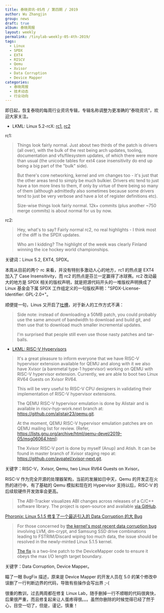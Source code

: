 ```yaml
---
title: 泰晓资讯·05月 / 第四期 / 2019
author: Wu Zhangjin
group: news
draft: true
album: 泰晓周报
layout: weekly
permalink: /tinylab-weekly-05-4th-2019/
tags:
  - Linux
  - SPDX
  - EXT4
  - RISCV
  - Qemu
  - Xvisor
  - Data Corruption
  - Device Mapper
categories:
  - 泰晓周报
  - 技术动态
  - 行业动向
---
```


即日起，恢复泰晓的每周行业资讯专辑，专辑名称调整为更准确的“泰晓资讯”，欢迎大家关注。

- LKML: Linux 5.2-rcX: [rc1](https://lkml.org/lkml/2019/5/19/119), [rc2](https://lkml.org/lkml/2019/5/26/232)

rc1:

> Things look fairly normal. Just about two thirds of the patch is drivers (all
> over), with the bulk of the rest being arch updates, tooling, documentation
> and vfs/filesystem updates, of which there were more than usual (the unicode
> tables for ext4 case insensitivity do end up being a big part of the "bulk"
> side).
>
> But there's core networking, kernel and vm changes too - it's just that the
> other areas tend to simply be much bulkier. Drivers etc tend to just have a
> ton more lines to them, if only by virtue of there being so many of them
> (although admittedly also sometimes because some drivers tend to just be very
> verbose and have a lot of register definitions etc).
>
> Size-wise things look fairly normal. 12k+ commits (plus another ~750 merge
> commits) is about normal for us by now.

rc2:

> Hey, what's to say? Fairly normal rc2, no real highlights - I think most of the diff is the SPDX updates.
>
> Who am I kidding? The highlight of the week was clearly Finland winning the ice hockey world championships.

关键词：Linux 5.2, EXT4, SPDX。

本周从目前的两个 rc 来看，并没有特别多激动人心的地方，rc1 的热点是 EXT4 加入了 Case Insensitivity，而 rc2 的热点是芬兰一定赢得了冰球赛。rc2 改动最大的地方是 SPDX 相关的版权声明，就是把源代码开头的一堆版权声明换成了 Linux 基金会下属 SPDX 工作组定义的一句版权声明："SPDX-License-Identifier: GPL-2.0+"。

顺便提一句，Linus 又开启了[吐槽](https://lkml.org/lkml/2017/9/24/633)，对于新人的工作方式不满：

> Side note: instead of downloading a 50MB patch, you could probably use the
> same amount of bandwidth to download and build git, and then use that to
> download much smaller incremental updates.
>
> I'm surprised that people still even use those nasty patches and tar-balls.

- [LKML: RISC-V Hypervisors](https://lkml.org/lkml/2019/5/30/714)


> It's a great pleasure to inform everyone that we have RISC-V hypervisor
> extension available for QEMU and along with it we also have Xvisor (a
> baremetal type-1 hypervisor) working on QEMU with RISC-V hypervisor
> extension. Currently, we are able to boot two Linux RV64 Guests on Xvisor
> RV64.
>
> This will be very useful to RISC-V CPU designers in validating their
> implementation of RISC-V hypervisor extensions.
>
> The QEMU RISC-V hypervisor emulation is done by Alistair and is available in
> riscv-hyp-work.next branch at: https://github.com/alistair23/qemu.git.
>
> At the moment, QEMU RISC-V hypervisor emulation patches are on QEMU mailing
> list for review.  (Refer,
> https://lists.gnu.org/archive/html/qemu-devel/2019-05/msg06064.html)
>
> The Xvisor RISC-V port is done by myself (Anup) and Atish. It can be found in
> master branch of Xvisor staging repo at:
> https://github.com/avpatel/xvisor-next.git.

关键字：RISC-V，Xvisor, Qemu, two Linux RV64 Guests on Xvisor。

RISC-V 作为完全开源的处理器架构，当前的发展如日中天，Qemu 的开发正在火热的进行中，有了基础的 Qemu 模拟和现在的 Hypervisor 支持以后，RISC-V 的后续软硬件开发效率会更高。

> The ABI-Tracker visualizes ABI changes across releases of a C/C++ software library. The project is open-source and available [via GitHub](https://github.com/lvc/abi-tracker).


[Phoronix: Linux 5.1.5 修复了一个最近引入的 Data Corruption 的大 Bug](https://www.phoronix.com/scan.php?page=news_item&px=Linux-5.1.5-Released)

> For those concerned by [the kernel's most recent data corruption
> bug](https://www.phoronix.com/scan.php?page=news_item&px=Linux-5.1-FSTRIM-Bug)
> involving LVM, dm-crypt, and Samsung SSD drive combinations leading to
> FSTRIM/Discard wiping too much data, the issue should be resolved in the
> newly-minted Linux 5.1.5 kernel.
>
> [The fix](https://git.kernel.org/pub/scm/linux/kernel/git/stable/linux.git/commit/?h=linux-5.1.y&id=871e122d55e8d1cd7c0d5dec9bdba1fe45406196) is a two-line patch to the DeviceMapper code to ensure it obeys the max I/O length target boundary.

关键字：Data Corruption, Device Mapper。

瞄了一眼 BugFix 描述，原来是 Device Mapper 的开发人员在 5.0 的某个修改中误删了一行判断边界的代码，导致有些操作会写出界 ;-(

很重的教训，过去两周都在修复 Linux Lab，随手删掉一行不顺眼的代码很爽快，后果很严重，而且修复起来让人蛋疼得很。。。虽然你删除的时候觉得已经了然于心，目空一切了，但是，谨记，慎重！
